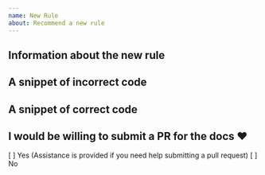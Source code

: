 ```yaml
---
name: New Rule
about: Recommend a new rule
---
```


## Information about the new rule

<!-- What does it try to solve / which bad practice will the new rule address -->

## A snippet of incorrect code

## A snippet of correct code

## I would be willing to submit a PR for the docs :heart:

[ ] Yes (Assistance is provided if you need help submitting a pull request)
[ ] No

